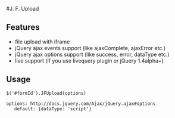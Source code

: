 #J. F. Upload

## Features

* file upload with iframe
* jQuery ajax events support (like ajaxComplete, ajaxError etc.)
* jQuery ajax options support (like success, error, dataType etc.)
* live support (if you use livequery plugin or jQuery 1.4alpha+)

## Usage

    $('#formId').JFUpload(options)
 
    options: http://docs.jquery.com/Ajax/jQuery.ajax#options
       default: {dataType: 'script'}
